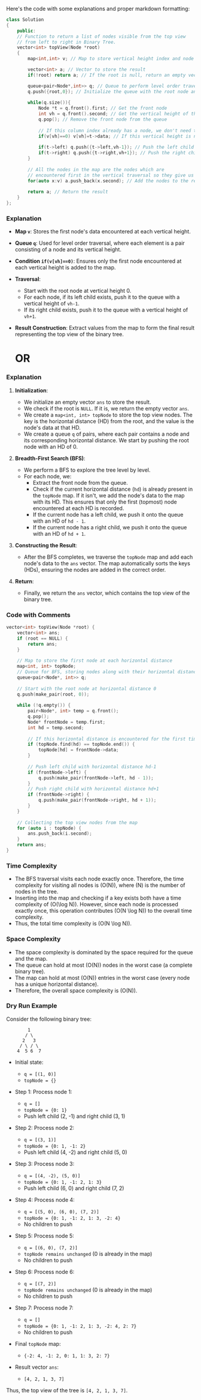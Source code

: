 Here's the code with some explanations and proper markdown formatting:

```cpp
class Solution
{
    public:
    // Function to return a list of nodes visible from the top view 
    // from left to right in Binary Tree.
    vector<int> topView(Node *root)
    {
        map<int,int> v; // Map to store vertical height index and node data

        vector<int> a; // Vector to store the result
        if(!root) return a; // If the root is null, return an empty vector

        queue<pair<Node*,int>> q; // Queue to perform level order traversal
        q.push({root,0}); // Initialize the queue with the root node and its vertical height (0)
 
        while(q.size()){
            Node *t = q.front().first; // Get the front node
            int vh = q.front().second; // Get the vertical height of the front node
            q.pop(); // Remove the front node from the queue
            
            // If this column index already has a node, we don't need to change it 
            if(v[vh]==0) v[vh]=t->data; // If this vertical height is not in the map, add it 
            
            if(t->left) q.push({t->left,vh-1}); // Push the left child with vertical height vh-1
            if(t->right) q.push({t->right,vh+1}); // Push the right child with vertical height vh+1
        }
        
        // All the nodes in the map are the nodes which are 
        // encountered first in the vertical traversal so they give us the top view of the tree
        for(auto x:v) a.push_back(x.second); // Add the nodes to the result vector
        
        return a; // Return the result
    }
};
```

### Explanation
- **Map `v`**: Stores the first node's data encountered at each vertical height.
- **Queue `q`**: Used for level order traversal, where each element is a pair consisting of a node and its vertical height.
- **Condition `if(v[vh]==0)`**: Ensures only the first node encountered at each vertical height is added to the map.
- **Traversal**:
  - Start with the root node at vertical height 0.
  - For each node, if its left child exists, push it to the queue with a vertical height of `vh-1`.
  - If its right child exists, push it to the queue with a vertical height of `vh+1`.
- **Result Construction**: Extract values from the map to form the final result representing the top view of the binary tree.

   # OR
### Explanation

1. **Initialization**:
    - We initialize an empty vector `ans` to store the result.
    - We check if the root is `NULL`. If it is, we return the empty vector `ans`.
    - We create a `map<int, int> topNode` to store the top view nodes. The key is the horizontal distance (HD) from the root, and the value is the node's data at that HD.
    - We create a queue `q` of pairs, where each pair contains a node and its corresponding horizontal distance. We start by pushing the root node with an HD of 0.

2. **Breadth-First Search (BFS)**:
    - We perform a BFS to explore the tree level by level.
    - For each node, we:
        - Extract the front node from the queue.
        - Check if the current horizontal distance (`hd`) is already present in the `topNode` map. If it isn't, we add the node's data to the map with its HD. This ensures that only the first (topmost) node encountered at each HD is recorded.
        - If the current node has a left child, we push it onto the queue with an HD of `hd - 1`.
        - If the current node has a right child, we push it onto the queue with an HD of `hd + 1`.

3. **Constructing the Result**:
    - After the BFS completes, we traverse the `topNode` map and add each node's data to the `ans` vector. The map automatically sorts the keys (HDs), ensuring the nodes are added in the correct order.

4. **Return**:
    - Finally, we return the `ans` vector, which contains the top view of the binary tree.

### Code with Comments
```cpp
vector<int> topView(Node *root) {
    vector<int> ans;
    if (root == NULL) {
        return ans;
    }
    
    // Map to store the first node at each horizontal distance
    map<int, int> topNode;
    // Queue for BFS, storing nodes along with their horizontal distance
    queue<pair<Node*, int>> q;
    
    // Start with the root node at horizontal distance 0
    q.push(make_pair(root, 0));
    
    while (!q.empty()) {
        pair<Node*, int> temp = q.front();
        q.pop();
        Node* frontNode = temp.first;
        int hd = temp.second;
        
        // If this horizontal distance is encountered for the first time
        if (topNode.find(hd) == topNode.end()) {
            topNode[hd] = frontNode->data;
        }
        
        // Push left child with horizontal distance hd-1
        if (frontNode->left) {
            q.push(make_pair(frontNode->left, hd - 1));
        }
        // Push right child with horizontal distance hd+1
        if (frontNode->right) {
            q.push(make_pair(frontNode->right, hd + 1));
        }
    }
    
    // Collecting the top view nodes from the map
    for (auto i : topNode) {
        ans.push_back(i.second);
    }
    return ans;
}
```

### Time Complexity
- The BFS traversal visits each node exactly once. Therefore, the time complexity for visiting all nodes is \(O(N)\), where \(N\) is the number of nodes in the tree.
- Inserting into the map and checking if a key exists both have a time complexity of \(O(\log N)\). However, since each node is processed exactly once, this operation contributes \(O(N \log N)\) to the overall time complexity.
- Thus, the total time complexity is \(O(N \log N)\).

### Space Complexity
- The space complexity is dominated by the space required for the queue and the map.
- The queue can hold at most \(O(N)\) nodes in the worst case (a complete binary tree).
- The map can hold at most \(O(N)\) entries in the worst case (every node has a unique horizontal distance).
- Therefore, the overall space complexity is \(O(N)\).

### Dry Run Example

Consider the following binary tree:

```
        1
       / \
      2   3
     / \ / \
    4  5 6  7
```

- Initial state:
  - `q = [(1, 0)]`
  - `topNode = {}`

- Step 1: Process node 1:
  - `q = []`
  - `topNode = {0: 1}`
  - Push left child (2, -1) and right child (3, 1)

- Step 2: Process node 2:
  - `q = [(3, 1)]`
  - `topNode = {0: 1, -1: 2}`
  - Push left child (4, -2) and right child (5, 0)

- Step 3: Process node 3:
  - `q = [(4, -2), (5, 0)]`
  - `topNode = {0: 1, -1: 2, 1: 3}`
  - Push left child (6, 0) and right child (7, 2)

- Step 4: Process node 4:
  - `q = [(5, 0), (6, 0), (7, 2)]`
  - `topNode = {0: 1, -1: 2, 1: 3, -2: 4}`
  - No children to push

- Step 5: Process node 5:
  - `q = [(6, 0), (7, 2)]`
  - `topNode remains unchanged` (0 is already in the map)
  - No children to push

- Step 6: Process node 6:
  - `q = [(7, 2)]`
  - `topNode remains unchanged` (0 is already in the map)
  - No children to push

- Step 7: Process node 7:
  - `q = []`
  - `topNode = {0: 1, -1: 2, 1: 3, -2: 4, 2: 7}`
  - No children to push

- Final `topNode` map:
  - `{-2: 4, -1: 2, 0: 1, 1: 3, 2: 7}`
  
- Result vector `ans`:
  - `[4, 2, 1, 3, 7]`

Thus, the top view of the tree is `[4, 2, 1, 3, 7]`.
